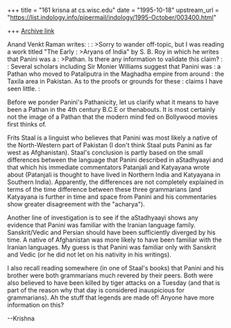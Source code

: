 +++
title = "161 krisna at cs.wisc.edu"
date = "1995-10-18"
upstream_url = "https://list.indology.info/pipermail/indology/1995-October/003400.html"

+++
[Archive link](https://list.indology.info/pipermail/indology/1995-October/003400.html)

Anand Venkt Raman writes:
:
: >Sorry to wander off-topic, but I was reading a work titled "The Early 
: >Aryans of India" by S. B. Roy in which he writes that Panini was a 
: >Pathan. Is there any information to validate this claim?
:
: Several scholars including Sir Monier Williams suggest that Panini was
: a Pathan who moved to Pataliputra in the Maghadha empire from around
: the Taxila area in Pakistan. As to the proofs or grounds for these
: claims I have seen little.
:


Before we ponder Panini's Pathanicity, let us clarify what it
means to have been a Pathan in the 4th century B.C.E or
thenabouts.  It is most certainly not the image of a Pathan that
the modern mind fed on Bollywood movies first thinks of.

Frits Staal is a linguist who believes that Panini was most
likely a native of the North-Western part of Pakistan (I don't
think Staal puts Panini as far west as Afghanistan).  Staal's
conclusion is partly based on the small differences between the
language that Panini described in aStadhyaayi and that which his
immediate commentators Patanjali and Katyayana wrote about
(Patanjali is thought to have lived in Northern India and
Katyayana in Southern India).  Apparently, the differences are
not completely explained in terms of the time difference between
these three grammarians (and Katyayana is further in time and
space from Panini and his commentaries show greater disagreement
with the "acharya").

Another line of investigation is to see if the aStadhyaayi shows
any evidence that Panini was familiar with the Iranian language
family.  Sanskrit/Vedic and Persian should have been sufficiently
diverged by his time.  A native of Afghanistan was more likely to
have been familiar with the Iranian languages.  My guess is that
Panini was familiar only with Sanskrit and Vedic (or he did not
let on his nativity in his writings).


I also recall reading somewhere (in one of Staal's books) that
Panini and his brother were both grammarians much revered by
their peers.  Both were also believed to have been killed by
tiger attacks on a Tuesday (and that is part of the reason why
that day is considered inauspicious for grammarians).  Ah the
stuff that legends are made of!  Anyone have more information on
this?

--Krishna





